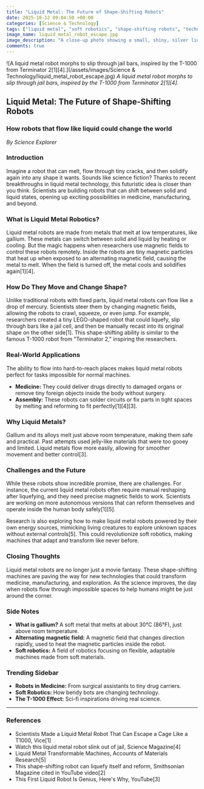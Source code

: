```yaml
---
title: "Liquid Metal: The Future of Shape-Shifting Robots"
date: 2025-10-12 09:04:50 +08:00
categories: [Science & Technology]
tags: ["liquid metal", "soft robotics", "shape-shifting robots", "technology", "science"]
image_name: liquid_metal_robot_escape.jpg
image_description: "A close-up photo showing a small, shiny, silver liquid metal robot in a semi-liquid state squeezing through thin vertical bars of a cage, illustrating its shape-shifting ability. The robot has a smooth, reflective surface, resembling a tiny metallic blob in motion."
comments: true
---
```



![A liquid metal robot morphs to slip through jail bars, inspired by the T-1000 from Terminator 2[1][4].](/assets/images/Science & Technology/liquid_metal_robot_escape.jpg)
*A liquid metal robot morphs to slip through jail bars, inspired by the T-1000 from Terminator 2[1][4].*

<!-- Image Description: A close-up photo showing a small, shiny, silver liquid metal robot in a semi-liquid state squeezing through thin vertical bars of a cage, illustrating its shape-shifting ability. The robot has a smooth, reflective surface, resembling a tiny metallic blob in motion. -->


## Liquid Metal: The Future of Shape-Shifting Robots

### How robots that flow like liquid could change the world

*By Science Explorer*

### Introduction
Imagine a robot that can melt, flow through tiny cracks, and then solidify again into any shape it wants. Sounds like science fiction? Thanks to recent breakthroughs in liquid metal technology, this futuristic idea is closer than you think. Scientists are building robots that can shift between solid and liquid states, opening up exciting possibilities in medicine, manufacturing, and beyond.

### What is Liquid Metal Robotics?
Liquid metal robots are made from metals that melt at low temperatures, like gallium. These metals can switch between solid and liquid by heating or cooling. But the magic happens when researchers use magnetic fields to control these robots remotely. Inside the robots are tiny magnetic particles that heat up when exposed to an alternating magnetic field, causing the metal to melt. When the field is turned off, the metal cools and solidifies again[1][4].

### How Do They Move and Change Shape?
Unlike traditional robots with fixed parts, liquid metal robots can flow like a drop of mercury. Scientists steer them by changing magnetic fields, allowing the robots to crawl, squeeze, or even jump. For example, researchers created a tiny LEGO-shaped robot that could liquefy, slip through bars like a jail cell, and then be manually recast into its original shape on the other side[1]. This shape-shifting ability is similar to the famous T-1000 robot from "Terminator 2," inspiring the researchers.

### Real-World Applications
The ability to flow into hard-to-reach places makes liquid metal robots perfect for tasks impossible for normal machines.

- **Medicine:** They could deliver drugs directly to damaged organs or remove tiny foreign objects inside the body without surgery.
- **Assembly:** These robots can solder circuits or fix parts in tight spaces by melting and reforming to fit perfectly[1][4][3].

### Why Liquid Metals?
Gallium and its alloys melt just above room temperature, making them safe and practical. Past attempts used jelly-like materials that were too gooey and limited. Liquid metals flow more easily, allowing for smoother movement and better control[3].

### Challenges and the Future
While these robots show incredible promise, there are challenges. For instance, the current liquid metal robots often require manual reshaping after liquefying, and they need precise magnetic fields to work. Scientists are working on more autonomous versions that can reform themselves and operate inside the human body safely[1][5].

Research is also exploring how to make liquid metal robots powered by their own energy sources, mimicking living creatures to explore unknown spaces without external controls[5]. This could revolutionize soft robotics, making machines that adapt and transform like never before.

### Closing Thoughts
Liquid metal robots are no longer just a movie fantasy. These shape-shifting machines are paving the way for new technologies that could transform medicine, manufacturing, and exploration. As the science improves, the day when robots flow through impossible spaces to help humans might be just around the corner.

### Side Notes
- **What is gallium?** A soft metal that melts at about 30°C (86°F), just above room temperature.
- **Alternating magnetic field:** A magnetic field that changes direction rapidly, used to heat the magnetic particles inside the robot.
- **Soft robotics:** A field of robotics focusing on flexible, adaptable machines made from soft materials.

### Trending Sidebar
- **Robots in Medicine:** From surgical assistants to tiny drug carriers.
- **Soft Robotics:** How bendy bots are changing technology.
- **The T-1000 Effect:** Sci-fi inspirations driving real science.

---

### References
- Scientists Made a Liquid Metal Robot That Can Escape a Cage Like a T1000, Vice[1]
- Watch this liquid metal robot slink out of jail, Science Magazine[4]
- Liquid Metal Transformable Machines, Accounts of Materials Research[5]
- This shape-shifting robot can liquefy itself and reform, Smithsonian Magazine cited in YouTube video[2]
- This First Liquid Robot Is Genius, Here's Why, YouTube[3]

